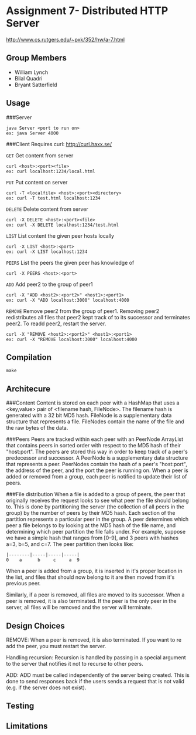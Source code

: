 Assignment 7- Distributed HTTP Server
=====================================
http://www.cs.rutgers.edu/~pxk/352/hw/a-7.html


Group Members
-------------------
* William Lynch
* Bilal Quadri
* Bryant Satterfield


Usage
-------------------

###Server

    java Server <port to run on> 
    ex: java Server 4000
	
###Client
Requires curl: http://curl.haxx.se/

`GET` Get content from server

    curl <host>:<port><file>
    ex: curl localhost:1234/local.html


`PUT` Put content on server

    curl -T <localfile> <host>:<port><directory>
    ex: curl -T test.html localhost:1234

`DELETE` Delete content from server

    curl -X DELETE <host>:<port><file>
    ex: curl -X DELETE localhost:1234/test.html

`LIST` List content the given peer hosts locally

    curl -X LIST <host>:<port>
    ex: curl -X LIST localhost:1234

`PEERS` List the peers the given peer has knowledge of

    curl -X PEERS <host>:<port>

`ADD` Add peer2 to the group of peer1

    curl -X "ADD <host2>:<port2>" <host1>:<port1>
    ex: curl -X "ADD localhost:3000" localhost:4000

`REMOVE` Remove peer2 from the group of peer1. Removing peer2 redistributes all files
that peer2 kept track of to its successor and terminates peer2. To readd peer2, restart
the server.

    curl -X "REMOVE <host2>:<port2>" <host1>:<port1>
    ex: curl -X "REMOVE localhost:3000" localhost:4000


Compilation
-------------------

    make


Architecure
-------------------
###Content
Content is stored on each peer with a HashMap that uses a 
\<key,value\> pair of \<filename hash, FileNode\>. The filename 
hash is generated with a 32 bit MD5 hash. FileNode is a 
supplementary data structure that represents a file. FileNodes 
contain the name of the file and the raw bytes of the data.

###Peers
Peers are tracked within each peer with an PeerNode ArrayList 
that contains peers in sorted order with respect to the MD5 hash 
of their "host:port". The peers are stored this way in order to 
keep track of a peer's predecessor and successor. A PeerNode is a 
supplementary data structure that represents a peer. PeerNodes 
contain the hash of a peer's "host:port", the address of the peer, 
and the port the peer is running on. When a peer is added or 
removed from a group, each peer is notified to update their list 
of peers.

###File distribution
When a file is added to a group of peers, the peer that originally 
receives the request looks to see what peer the file should belong
to. This is done by partitioning the server (the collection of all
peers in the group) by the number of peers by their MD5 hash. Each
section of the partition represents a particular peer in the group.
A peer determines which peer a file belongs to by looking at the 
MD5 hash of the file name, and determining which peer partition 
the file falls under.
For example, suppose we have a simple hash that ranges from [0-9],
and 3 peers with hashes a=3, b=5, and c=7. The peer partition 
then looks like:

    |--------|-----|-----|-----|
    0    a      b     c     a  9

When a peer is added from a group, it is inserted in it's proper 
location in the list, and files that should now belong to it are then
moved from it's previous peer.

Similarly, if a peer is removed, all files are moved to its successor.
When a peer is removed, it is also terminated. If the peer is the only 
peer in the server, all files will be removed and the server will 
terminate.


Design Choices
-------------------

REMOVE: When a peer is removed, it is also terminated. If you want to 
re add the peer, you must restart the server.

Handling recursion: Recursion is handled by passing in a special argument to
the server that notifies it not to recurse to other peers.

ADD: ADD must be called independently of the server being created. This is done
to send responses back if the users sends a request that is not valid (e.g. if
the server does not exist).

Testing
-------------------


Limitations
-------------------
